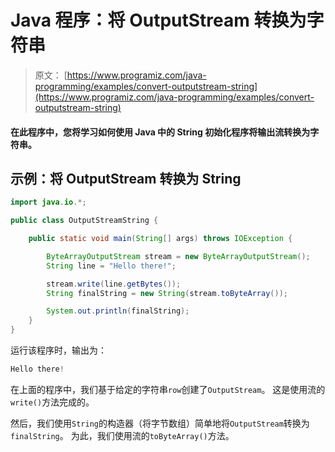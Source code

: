 # Java 程序：将 OutputStream 转换为字符串

> 原文： [https://www.programiz.com/java-programming/examples/convert-outputstream-string](https://www.programiz.com/java-programming/examples/convert-outputstream-string)

#### 在此程序中，您将学习如何使用 Java 中的 String 初始化程序将输出流转换为字符串。

## 示例：将 OutputStream 转换为 String

```java
import java.io.*;

public class OutputStreamString {

    public static void main(String[] args) throws IOException {

        ByteArrayOutputStream stream = new ByteArrayOutputStream();
        String line = "Hello there!";

        stream.write(line.getBytes());
        String finalString = new String(stream.toByteArray());

        System.out.println(finalString);
    }
}
```

运行该程序时，输出为：

```java
Hello there!
```

在上面的程序中，我们基于给定的字符串`row`创建了`OutputStream`。 这是使用流的`write()`方法完成的。

然后，我们使用`String`的构造器（将字节数组）简单地将`OutputStream`转换为`finalString`。 为此，我们使用流的`toByteArray()`方法。